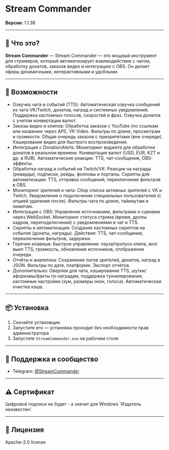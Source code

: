 # Stream Commander

**Версия:** 1.1.38  

---

## 📌 Что это?

**Stream Commander** — Stream Commander — это мощный инструмент для стримеров, который автоматизирует взаимодействие с чатом, обработку донатов, заказов видео и интеграцию с OBS. Он делает эфиры динамичными, интерактивными и удобными.


---

## 🧰 Возможности

- Озвучка чата и событий (TTS): Автоматическая озвучка сообщений из чата VK/Twitch, донатов, наград и системных уведомлений. Поддержка кастомных голосов, скоростей и фраз. Озвучка донатов с учетом конвертации валют.
- Заказы видео и клипов: Обработка заказов с YouTube (по ссылкам или названию через API), VK Video. Фильтры по длине, просмотрам и громкости. Общая очередь заказов с приоритетами (вне очереди). Кэширование видео для быстрого воспроизведения.
- Интеграция с DonationAlerts: Мониторинг виджета для обработки донатов в реальном времени. Конвертация валют (USD, EUR, KZT и др. в RUB). Автоматические реакции: TTS, чат-сообщения, OBS-эффекты.
- Обработка наград и событий на Twitch/VK: Реакции на награды (реварды), подписки, рейды, фолловы и порталы. Скрипты для автоматизации: TTS, отправка сообщений, переключение фильтров в OBS.
- Мониторинг зрителей и чата: Сбор списка активных зрителей с VK и Twitch. Уведомления о подключении специальных пользователей (с опцией удаления после). Фильтры чата по длине, таймаутам и лимитам.
- Интеграция с OBS: Управление источниками, фильтрами и сценами через WebSocket. Мониторинг статуса стрима (время, дропы кадров, переподключения) с уведомлениями в чат и TTS.
- Скрипты и автоматизация: Создание кастомных скриптов на события (донаты, награды). Действия: TTS, чат-сообщения, переключение фильтров, задержки.
- Горячие клавиши: Быстрое управление: пауза/пропуск клипа, вкл/выкл TTS, громкость, обновление источников, отображение очереди.
- Отчёты и аналитика: Сохранение логов зрителей, донатов, наград в JSON. Фильтры по дате, платформе. Экспорт отчётов.
- Дополнительно: Оверлеи для чата, кэширование TTS, шутки/афоризмы/факты по наградам, поддержка туннелирования, кастомные настройки (зум, размеры окон, голоса). Автоматическая очистка кэша.

---

## 📦 Установка

1. Скачайте установщик
2. Запустите его — установка проходит без необходимости прав администратора
3. Запустите `StreamCommander.exe` на рабочем столе

---

## 💬 Поддержка и сообщество

- Telegram: [@StreamCommander](https://t.me/StreamCommander)

---

## ⚠️ Сертификат

Цифровой подписи не будет - а значит для Windows 'Издатель неизвестен'.

---

## 📄 Лицензия

Apache-2.0 license
